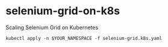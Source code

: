 # selenium-grid-on-k8s

Scaling Selenium Grid on Kubernetes

```shell
kubectl apply -n $YOUR_NAMESPACE -f selenium-grid.k8s.yaml
```
